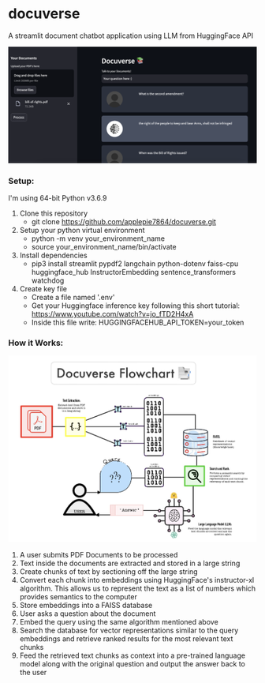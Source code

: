 # docuverse
A streamlit document chatbot application using LLM from HuggingFace API

![Application Image](./img-folder/docuverse-img.png)

### Setup:
I'm using 64-bit Python v3.6.9
1. Clone this repository
   - git clone https://github.com/applepie7864/docuverse.git
2. Setup your python virtual environment
   - python -m venv your_environment_name
   - source your_environment_name/bin/activate
3. Install dependencies
   - pip3 install streamlit pypdf2 langchain python-dotenv faiss-cpu huggingface_hub InstructorEmbedding sentence_transformers watchdog
4. Create key file
   - Create a file named '.env'
   - Get your Huggingface inference key following this short tutorial: https://www.youtube.com/watch?v=jo_fTD2H4xA
   - Inside this file write: HUGGINGFACEHUB_API_TOKEN=your_token

### How it Works:
![Flowchart](./img-folder/flowchart.jpg)
1. A user submits PDF Documents to be processed
2. Text inside the documents are extracted and stored in a large string
3. Create chunks of text by sectioning off the large string
4. Convert each chunk into embeddings using HuggingFace's instructor-xl algorithm. This allows us to represent the text as a list of numbers which provides semantics to the computer
5. Store embeddings into a FAISS database
6. User asks a question about the document
7. Embed the query using the same algorithm mentioned above
8. Search the database for vector representations similar to the query embeddings and retrieve ranked results for the most relevant text chunks
9. Feed the retrieved text chunks as context into a pre-trained language model along with the original question and output the answer back to the user
